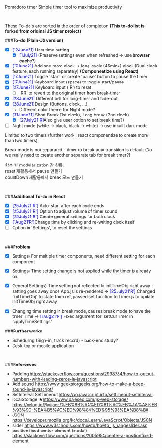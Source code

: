 Pomodoro timer
Simple timer tool to maximize productivity

</br>

These To-do's are sorted in the order of completion
**(This to-do list is forked from original JS timer project)**

###**To-do (Plain-JS version)**

- [x] <span style="color:blue">[12June21]</span> User time setting
  - [x] <span style="color:blue">[1July21]</span> (Preserve settings even when refreshed -> use **browser cache**?)
- [x] <span style="color:blue">[17June21]</span> Add one more clock → long-cycle (45min+) clock
      (Dual clock feature, each running separately)
      **(Componentize using React)**
- [x] <span style="color:blue">[17June21]</span> Toggle 'start' or create 'pause' button to pause the timer
- [x] <span style="color:blue">[17June21]</span> Keyboard input (space) to toggle start/pause
- [x] <span style="color:blue">[27June21]</span> Keyboard input ('R') to reset
  - [ ] 'RR' to revert to the original timer from break-timer
- [x] <span style="color:blue">[28June21]</span> Different bell for long-timer and fade-out
- [x] <span style="color:blue">[28June21]</span>Design (Buttons, clock, ...) </br>
  - Different color theme for Night mode?
- [x] <span style="color:blue">[31June21]</span> Short Break (1st clock), Long break (2nd clock)
  - [x] <span style="color:blue">[27July21'R]</span>Also give user option to set break time?)
- [ ] Night mode (white -> black, black -> white) -> use inbuilt dark mode

Limited to two timers (further work : react componentize to create more than two timers)

Break mode is not separated - timer to break auto transition is default
(Do we really need to create another separate tab for break timer?)

함수 별 modularization 잘 한듯.  
reset 재활용해서 pause 만들기  
countDown 재활용해서 break 모드 만들기

</br>

###**Additional To-do in React**

- [x] <span style="color:blue">[25July21'R']</span> Auto-start after each cycle ends
- [x] <span style="color:blue">[25July21'R']</span> Option to adjust volume of timer sound
- [x] <span style="color:blue">[25July21'R']</span> Create general settings for both clock
- [x] <span style="color:blue">[1Aug21'R']</span>Change time by clicking and re-writing clock itself
- [ ] Option in 'Settings', to reset the settings

</br>

###**Problem**

- [x] Settings) For multiple timer components, need different setting for each component

- [x] Settings) Time setting change is not applied while the timer is already on.

- [x] General Settings) Time setting not reflected to initTimeObj right away - setting goes away once App.js is re-rendered
      → <span style="color:blue">[25July21'R']</span> Changed 'initTimeObj' to state from ref, passed set function to Timer.js to update initTimeObj right away

- [x] Changing time setting in break mode, causes break mode to have the timer Time
      → <span style="color:blue">[1Aug21'R']</span> Fixed argument for 'setCurTime' in 'applyTimeSettings'
      </br>

###**Further works**

- Scheduling (Sign-in, track record) - back-end study?
- Desk-top or mobile application

</br>

###**References**

- Padding
  https://stackoverflow.com/questions/2998784/how-to-output-numbers-with-leading-zeros-in-javascript
- Add sound
  https://www.geeksforgeeks.org/how-to-make-a-beep-sound-in-javascript/
- SetInterval SetTimeout
  https://ko.javascript.info/settimeout-setinterval
- localStorage
  ★https://www.daleseo.com/js-web-storage/
  https://velog.io/@yijaee/%EB%8B%A4%ED%81%AC%EB%AA%A8%EB%93%9C-%EA%B5%AC%ED%98%84%ED%95%98%EA%B8%B0
- JSON
  https://developer.mozilla.org/ko/docs/Learn/JavaScript/Objects/JSON
  </br>
- slider
  https://www.w3schools.com/howto/howto_js_rangeslider.asp
- position:fixed center element (modal)
  https://stackoverflow.com/questions/2005954/center-a-positionfixed-element

